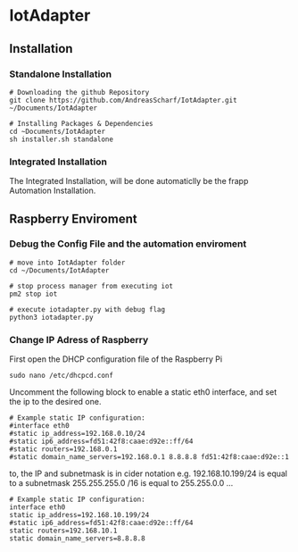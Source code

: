 # IotAdapter

## Installation

### Standalone Installation
```
# Downloading the github Repository
git clone https://github.com/AndreasScharf/IotAdapter.git ~/Documents/IotAdapter

# Installing Packages & Dependencies
cd ~Documents/IotAdapter
sh installer.sh standalone
```

### Integrated Installation
The Integrated Installation, will be done automaticlly be the frapp Automation Installation.

## Raspberry Enviroment
### Debug the Config File and the automation enviroment
```
# move into IotAdapter folder
cd ~/Documents/IotAdapter

# stop process manager from executing iot
pm2 stop iot

# execute iotadapter.py with debug flag
python3 iotadapter.py

```

### Change IP Adress of Raspberry
First open the DHCP configuration file of the Raspberry Pi
```
sudo nano /etc/dhcpcd.conf
```

Uncomment the following block to enable a static eth0 interface, and set the ip to the desired one.
```
# Example static IP configuration:
#interface eth0
#static ip_address=192.168.0.10/24
#static ip6_address=fd51:42f8:caae:d92e::ff/64
#static routers=192.168.0.1
#static domain_name_servers=192.168.0.1 8.8.8.8 fd51:42f8:caae:d92e::1
```

to, the IP and subnetmask is in cider notation e.g. 192.168.10.199/24 is equal to a subnetmask 255.255.255.0 /16 is equal to 255.255.0.0 ...

```
# Example static IP configuration:
interface eth0
static ip_address=192.168.10.199/24
#static ip6_address=fd51:42f8:caae:d92e::ff/64
static routers=192.168.10.1
static domain_name_servers=8.8.8.8
```

